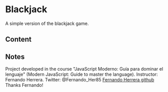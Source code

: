 # Blackjack
A simple version of the blackjack game.
## Content

## Notes
Project developed in the course "JavaScript Moderno: Guía para dominar el lenguaje" (Modern JavaScript: Guide to master the language). 
Instructor: Fernando Herrera. 
Twitter: @Fernando_Her85 
[Fernando Herrera github](https://github.com/Klerith) 
Thanks Fernando!
